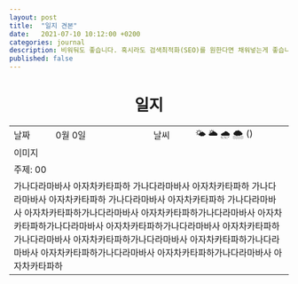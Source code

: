 ```yaml
---
layout: post
title:  "일지 견본"
date:   2021-07-10 10:12:00 +0200
categories: journal
description: 비워둬도 좋습니다. 혹시라도 검색최적화(SEO)를 원한다면 채워넣는게 좋습니다.
published: false
---
```

 
<h1 style='text-align:center;font-weight:bold;'>일지</h1>

<table>

  <tr>
    <td style="width: 15%;" >날짜</td>
    <td style="width: 35%;" >0월 0일</td>
    <td style="width: 15%;" >날씨</td>
    <td style="width: 35%;" >&#127780; &#127781; &#127783; &#127784; () </td>
  </tr>
  <tr><td colspan=4> 이미지 </td></tr>
  <tr><td colspan=4> 주제: 00 </td></tr>
  <tr><td colspan=4 class="notes">가나다라마바사 아자차카타파하 가나다라마바사 아자차카타파하 가나다라마바사 아자차카타파하 가나다라마바사 아자차카타파하 가나다라마바사 아자차카타파하가나다라마바사 아자차카타파하가나다라마바사 아자차카타파하가나다라마바사 아자차카타파하가나다라마바사 아자차카타파하가나다라마바사 아자차카타파하가나다라마바사 아자차카타파하가나다라마바사 아자차카타파하가나다라마바사 아자차카타파하가나다라마바사 아자차카타파하</td></tr>
</table>




